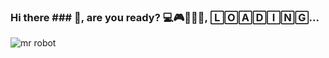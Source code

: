 ### Hi there ### 👋, are you ready? 💻🎮🚀👾🔥, 🄻🄾🄰🄳🄸🄽🄶...

![mr robot](https://user-images.githubusercontent.com/90146636/155008905-16a5e8e3-1adb-4583-b0f8-d2ef083c2089.gif)

